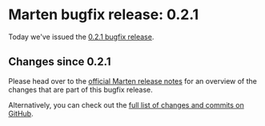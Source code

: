 # Marten bugfix release: 0.2.1

Today we've issued the [0.2.1 bugfix release](https://martenframework.com/docs/the-marten-project/release-notes/0.2.1).

## Changes since 0.2.1

Please head over to the [official Marten release notes](https://martenframework.com/docs/the-marten-project/release-notes/0.2.1) for an overview of the changes that are part of this bugfix release.

Alternatively, you can check out the [full list of changes and commits on GitHub](https://github.com/martenframework/marten/compare/v0.2.0...v0.2.1).
